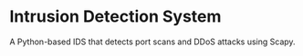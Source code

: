 # Intrusion Detection System
A Python-based IDS that detects port scans and DDoS attacks using Scapy.
